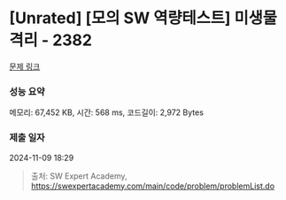 # [Unrated] [모의 SW 역량테스트] 미생물 격리 - 2382 

[문제 링크](https://swexpertacademy.com/main/code/problem/problemDetail.do?contestProbId=AV597vbqAH0DFAVl) 

### 성능 요약

메모리: 67,452 KB, 시간: 568 ms, 코드길이: 2,972 Bytes

### 제출 일자

2024-11-09 18:29



> 출처: SW Expert Academy, https://swexpertacademy.com/main/code/problem/problemList.do